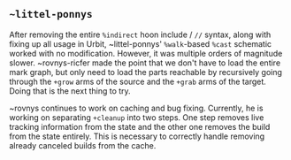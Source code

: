 ## `~littel-ponnys`
After removing the entire `%indirect` hoon include / `//` syntax, along with
fixing up all usage in Urbit, ~littel-ponnys' `%walk`-based `%cast` schematic
worked with no modification. However, it was multiple orders of magnitude
slower. ~rovnys-ricfer made the point that we don't have to load the entire
mark graph, but only need to load the parts reachable by recursively going
through the `+grow` arms of the source and the `+grab` arms of the
target. Doing that is the next thing to try.

~rovnys continues to work on caching and bug fixing. Currently, he is working
on separating `+cleanup` into two steps. One step removes live tracking
information from the state and the other one removes the build from the state
entirely. This is necessary to correctly handle removing already canceled
builds from the cache.